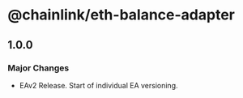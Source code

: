 # @chainlink/eth-balance-adapter

## 1.0.0

### Major Changes

- EAv2 Release. Start of individual EA versioning.
